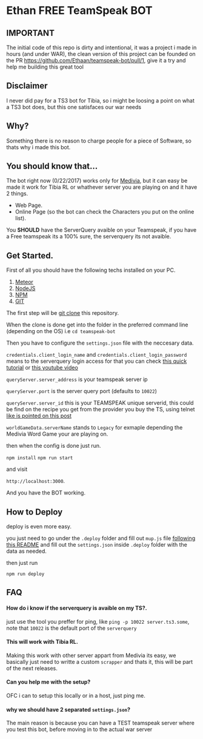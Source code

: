 # Ethan FREE TeamSpeak BOT

## IMPORTANT

The initial code of this repo is dirty and intentional, it was a project i made in hours (and under WAR), the clean version of this project can be founded on the PR https://github.com/Ethaan/teamspeak-bot/pull/1, give it a try and help me building this great tool

## Disclaimer
I never did pay for a TS3 bot for Tibia, so i might be loosing a point on what a TS3 bot does, but this one satisfaces our war needs

## Why?
Something there is no reason to charge people for a piece of Software, so thats why i made this bot.

## You should know that...

The bot right now (0/22/2017) works only for [Medivia](http://medivia.org/), but it can easy be made it work for Tibia RL or whathever server you are playing on and it have 2 things.

- Web Page.
- Online Page (so the bot can check the Characters you put on the online list).

You **SHOULD** have the ServerQuery avaible on your Teamspeak, if you have a Free teamspeak its a 100% sure, the serverquery its not avaible.

## Get Started.

First of all you should have the following techs installed on your PC.

 1. [Meteor](http://meteor.com/)
 2. [NodeJS](https://nodejs.org/es/)
 3. [NPM](https://www.npmjs.com/)
 4. [GIT](https://git-scm.com/downloads)


The first step will be [git clone](https://git-scm.com/docs/git-clone) this repository.

When the clone is done get into the folder in the preferred command line (depending on the OS) i.e `cd teamspeak-bot`

Then you have to configure the `settings.json` file with the neccesary data.

`credentials.client_login_name` and `credentials.client_login_password` means to the serverquery login access for that you can check [this quick tutorial](http://www.teamspeak3.com/support/teamspeak-3-add-server-query-user.php) or [this youtube video](https://www.youtube.com/watch?v=1xq2GXFJ57Q)

`queryServer.server_address` is your teamspeak server ip

`queryServer.port` is the server query port (defaults to `10022`)

`queryServer.server_id` this is your TEAMSPEAK unique serverid, this could be find on the recipe you get from the provider you buy the TS, using telnet [like is pointed on this post](http://forum.teamspeak.com/threads/47486-Server-ID)

`worldGameData.serverName` stands to `Legacy` for exmaple depending the Medivia Word Game your are playing on.

then when the config is done just run.

`npm install`
`npm run start`

and visit

`http://localhost:3000`.

And you have the BOT working.


## How to Deploy
deploy is even more easy.

you just need to go under the  `.deploy` folder and fill out `mup.js` file [following this README](https://github.com/zodern/meteor-up) and fill out the `settings.json` inside `.deploy` folder with the data as needed.

then just run

`npm run deploy`

## FAQ

#### How do i know if the serverquery is avaible on my TS?.
just use the tool you preffer for ping, like `ping -p 10022 server.ts3.some`, note that `10022` is the default port of the `serverquery`

#### This will work with Tibia RL.

Making this work with other server appart from Medivia its easy, we basically just need to writte a custom `scrapper` and thats it, this will be part of the next releases.

#### Can you help me with the setup?

OFC i can to setup this locally or in a host, just ping me.

#### why we should have 2 separated `settings.json`?

The main reason is because you can have a TEST teamspeak server where you test this bot, before moving in to the actual war server
